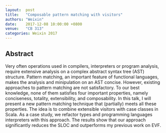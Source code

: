 ```yaml
---
layout:  post
title:   "Composable pattern matching with visitors"
authors: "Weixin"
date:    2017-12-08 10:00:00 +0800
venue:   "CB 313"
categories: Weixin 2017
---
```

## Abstract
Very often operations used in compilers, interpreters or program analysis, require extensive analysis on a complex abstract syntax tree (AST) structure. Pattern matching, an important feature of functional languages, makes the analysis and minipulation on an AST concise. However, existing approaches to pattern matching are not satisfactory. To our best knowledge, none of them satisfies four important properties, namely conciseness, totality, extensibility, and composability. In this talk, I will present a new pattern matching technique that (partially) meets all these properties. The idea is to combine extensible visitors with case classes in Scala. As a case study, we refactor types and programming languages interpreters with this approach. The results show that our approach significantly reduces the SLOC and outperforms my previous work on EVF. 
